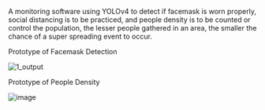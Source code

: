 A monitoring software using YOLOv4 to detect if facemask is worn properly, social distancing is to be practiced, and people density is to be counted or control the population, the lesser people gathered in an area, the smaller the chance of a super spreading event to occur.

Prototype of Facemask Detection

![1_output](https://user-images.githubusercontent.com/90967308/160374354-d7c736b8-1d8e-4e9c-9b23-cca6835bc85e.jpg)

Prototype of People Density

![image](https://user-images.githubusercontent.com/90967308/160373796-ed8da42b-2504-480e-aa6e-bade08ea889f.png)

